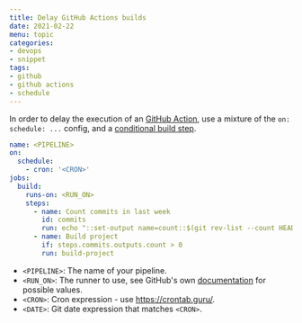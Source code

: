 ```yaml
---
title: Delay GitHub Actions builds
date: 2021-02-22
menu: topic
categories:
- devops
- snippet
tags:
- github
- github actions
- schedule
---
```


In order to delay the execution of an [GitHub Action](https://github.com/features/actions), use a mixture of the `on: schedule: ...` config, and a [conditional build step](https://help.github.com/en/actions/reference/workflow-syntax-for-github-actions#jobsjob_idif).

```yaml
name: <PIPELINE>
on:
  schedule:
    - cron: '<CRON>'
jobs:
  build:
    runs-on: <RUN_ON>
    steps:
      - name: Count commits in last week
        id: commits
        run: echo "::set-output name=count::$(git rev-list --count HEAD --since='<DATE>')"
      - name: Build project
        if: steps.commits.outputs.count > 0
        run: build-project
```

- `<PIPELINE>`: The name of your pipeline.
- `<RUN_ON>`: The runner to use, see GitHub's own [documentation](https://help.github.com/en/actions/reference/workflow-syntax-for-github-actions#jobsjob_idruns-on) for possible values.
- `<CRON>`: Cron expression - use https://crontab.guru/.
- `<DATE>`: Git date expression that matches `<CRON>`.
